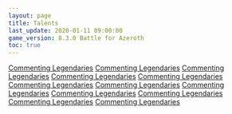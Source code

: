 ```yaml
---
layout: page
title: Talents
last_update: 2020-01-11 09:00:00
game_version: 8.3.0 Battle for Azeroth
toc: true
---
```


<div id="smooth-nav-outer">
<a href="/blog/2020/07/18/commenting-legendaries.html">Commenting Legendaries</a>
<a href="/blog/2020/07/18/commenting-legendaries.html">Commenting Legendaries</a>
<a href="/blog/2020/07/18/commenting-legendaries.html">Commenting Legendaries</a>
<a href="/blog/2020/07/18/commenting-legendaries.html">Commenting Legendaries</a>
<a href="/blog/2020/07/18/commenting-legendaries.html">Commenting Legendaries</a>
<a href="/blog/2020/07/18/commenting-legendaries.html">Commenting Legendaries</a>
<a href="/blog/2020/07/18/commenting-legendaries.html">Commenting Legendaries</a>
<a href="/blog/2020/07/18/commenting-legendaries.html">Commenting Legendaries</a>
<a href="/blog/2020/07/18/commenting-legendaries.html">Commenting Legendaries</a>
<a href="/blog/2020/07/18/commenting-legendaries.html">Commenting Legendaries</a>
<a href="/blog/2020/07/18/commenting-legendaries.html">Commenting Legendaries</a>
<a href="/blog/2020/07/18/commenting-legendaries.html">Commenting Legendaries</a>
</div>